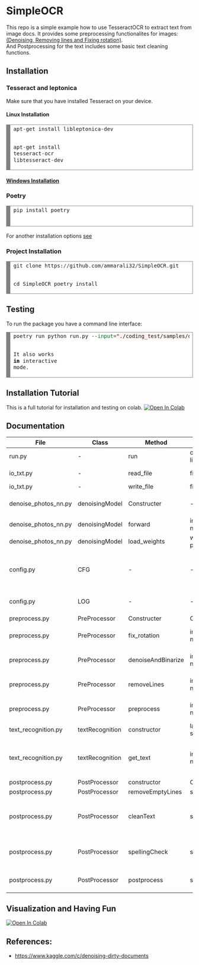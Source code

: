 # SimpleOCR
This repo is a simple example how to use TesseractOCR to extract text from image docs. 
It provides some preprocessing functionalites for images: <a href="https://github.com/ammarali32/SimpleOCR/blob/main/preprocess.py">(Denoising, Removing lines and Fixing rotation)</a>.</br>
And Postprocessing for the text includes some basic text cleaning functions.
## Installation 
### Tesseract and leptonica
Make sure that you have installed Tesseract on your device.
#### Linux Installation
<!-- HTML generated using hilite.me --><div style="background: #ffffff; overflow:auto;width:auto;border:solid gray;border-width:.1em .1em .1em .8em;padding:.2em .6em;"><pre style="margin: 0; line-height: 125%">apt<span style="color: #333333">-</span>get install libleptonica<span style="color: #333333">-</span>dev
apt<span style="color: #333333">-</span>get install tesseract<span style="color: #333333">-</span>ocr libtesseract<span style="color: #333333">-</span>dev
</pre></div>

#### <a href="https://tesseract-ocr.github.io/tessdoc/Downloads.html">Windows Installation</a>
### Poetry 
<!-- HTML generated using hilite.me --><div style="background: #ffffff; overflow:auto;width:auto;border:solid gray;border-width:.1em .1em .1em .8em;padding:.2em .6em;"><pre style="margin: 0; line-height: 125%">pip install poetry
</pre></div></br>
For another installation options <a href="https://python-poetry.org/docs/">see</a>
### Project Installation
<!-- HTML generated using hilite.me --><div style="background: #ffffff; overflow:auto;width:auto;border:solid gray;border-width:.1em .1em .1em .8em;padding:.2em .6em;"><pre style="margin: 0; line-height: 125%">git clone https:<span style="color: #333333">//</span>github<span style="color: #333333">.</span>com<span style="color: #333333">/</span>ammarali32<span style="color: #333333">/</span>SimpleOCR<span style="color: #333333">.</span>git
cd SimpleOCR
poetry install
</pre></div>
## Testing
To run the package you have a command line interface:
<!-- HTML generated using hilite.me --><div style="background: #ffffff; overflow:auto;width:auto;border:solid gray;border-width:.1em .1em .1em .8em;padding:.2em .6em;"><pre style="margin: 0; line-height: 125%">poetry run python run<span style="color: #333333">.</span>py <span style="color: #333333">--</span><span style="color: #007020">input</span><span style="color: #333333">=</span><span style="background-color: #fff0f0">&quot;./coding_test/samples/oldpaper.jpg&quot;</span> <span style="color: #333333">--</span>output<span style="color: #333333">=</span><span style="background-color: #fff0f0">&quot;./output.txt&quot;</span> <span style="color: #333333">--</span>verbose
It also works <span style="color: #000000; font-weight: bold">in</span> interactive mode<span style="color: #333333">.</span>
</pre></div>
## Installation Tutorial
This is a full tutorial for installation and testing on colab.
<a href='https://colab.research.google.com/drive/1U0FtNhJhmEsls2AyYbAiTsLlJhcjIGlx?usp=sharing'>![Open In Colab](https://colab.research.google.com/assets/colab-badge.svg)</a>

## Documentation


<table class="tg">
<thead>
  <tr>
    <th class="tg-zkl2">File</th>
    <th class="tg-zkl2">Class</th>
    <th class="tg-zkl2">Method</th>
    <th class="tg-zkl2">Input</th>
    <th class="tg-zkl2">Output</th>
    <th class="tg-60hs"><span style="font-weight:bold">Comments</span></th>
  </tr>
</thead>
<tbody>
  <tr>
    <td class="tg-fymr">run.py</td>
    <td class="tg-fymr">-</td>
    <td class="tg-fymr">run</td>
    <td class="tg-fymr">command line</td>
    <td class="tg-fymr">txt file</td>
    <td class="tg-1wig">command-line interface</td>
  </tr>
  <tr>
    <td class="tg-fymr">io_txt.py</td>
    <td class="tg-fymr">-</td>
    <td class="tg-fymr">read_file</td>
    <td class="tg-fymr">file-path</td>
    <td class="tg-fymr">Images as np.ndarray</td>
    <td class="tg-1wig">input reader</td>
  </tr>
  <tr>
    <td class="tg-fymr">io_txt.py</td>
    <td class="tg-fymr">-</td>
    <td class="tg-fymr">write_file</td>
    <td class="tg-fymr">file_path</td>
    <td class="tg-fymr">txt file</td>
    <td class="tg-1wig">output writer</td>
  </tr>
  <tr>
    <td class="tg-fymr">denoise_photos_nn.py</td>
    <td class="tg-fymr">denoisingModel</td>
    <td class="tg-fymr">Constructer</td>
    <td class="tg-fymr">-</td>
    <td class="tg-fymr">-</td>
    <td class="tg-1wig">Model trained on data from Kaggle</td>
  </tr>
  <tr>
    <td class="tg-0pky">denoise_photos_nn.py</td>
    <td class="tg-0pky">denoisingModel</td>
    <td class="tg-0pky">forward</td>
    <td class="tg-0pky">image as np.ndarray</td>
    <td class="tg-0pky">image as np.ndarray</td>
    <td class="tg-0lax">-</td>
  </tr>
  <tr>
    <td class="tg-0pky">denoise_photos_nn.py</td>
    <td class="tg-0pky">denoisingModel</td>
    <td class="tg-0pky">load_weights</td>
    <td class="tg-0pky">weights-path</td>
    <td class="tg-0pky">-</td>
    <td class="tg-0lax">-</td>
  </tr>
  <tr>
    <td class="tg-1wig">config.py</td>
    <td class="tg-1wig">CFG</td>
    <td class="tg-1wig">-</td>
    <td class="tg-1wig">-</td>
    <td class="tg-1wig">-</td>
    <td class="tg-1wig">Some parameters like weights-path and others</td>
  </tr>
  <tr>
    <td class="tg-1wig">config.py</td>
    <td class="tg-1wig">LOG</td>
    <td class="tg-1wig">-</td>
    <td class="tg-1wig">-</td>
    <td class="tg-1wig">-</td>
    <td class="tg-1wig">Logger parameters and setting</td>
  </tr>
  <tr>
    <td class="tg-1wig">preprocess.py</td>
    <td class="tg-1wig">PreProcessor</td>
    <td class="tg-1wig">Constructer</td>
    <td class="tg-1wig">CFG</td>
    <td class="tg-1wig">-</td>
    <td class="tg-1wig">-</td>
  </tr>
  <tr>
    <td class="tg-0lax">preprocess.py</td>
    <td class="tg-0lax">PreProcessor</td>
    <td class="tg-0lax">fix_rotation</td>
    <td class="tg-0lax">image as np.ndarray</td>
    <td class="tg-0lax">image as np.ndarray</td>
    <td class="tg-0lax">in case the image is rotated a little</td>
  </tr>
  <tr>
    <td class="tg-0lax">preprocess.py</td>
    <td class="tg-0lax">PreProcessor</td>
    <td class="tg-0lax">denoiseAndBinarize</td>
    <td class="tg-0lax">image as np.ndarray</td>
    <td class="tg-0lax">image as np.ndarray</td>
    <td class="tg-0lax">call the denoising model</td>
  </tr>
  <tr>
    <td class="tg-0lax">preprocess.py</td>
    <td class="tg-0lax">PreProcessor</td>
    <td class="tg-0lax">removeLines</td>
    <td class="tg-0lax">image as np.ndarray</td>
    <td class="tg-0lax">image as np.ndarray</td>
    <td class="tg-0lax">In case the image include lines</td>
  </tr>
  <tr>
    <td class="tg-0lax">preprocess.py</td>
    <td class="tg-0lax">PreProcessor</td>
    <td class="tg-0lax">preprocess</td>
    <td class="tg-0lax">image as np.ndarray</td>
    <td class="tg-0lax">image as np.ndarray</td>
    <td class="tg-0lax">call all preprocessor functions</td>
  </tr>
  <tr>
    <td class="tg-1wig">text_recognition.py</td>
    <td class="tg-1wig">textRecognition</td>
    <td class="tg-1wig">constructor</td>
    <td class="tg-1wig">language str</td>
    <td class="tg-1wig">-</td>
    <td class="tg-1wig">default is English</td>
  </tr>
  <tr>
    <td class="tg-0lax">text_recognition.py</td>
    <td class="tg-0lax">textRecognition</td>
    <td class="tg-0lax">get_text</td>
    <td class="tg-0lax">image as np.ndarray</td>
    <td class="tg-0lax">string text</td>
    <td class="tg-0lax">uses psm 1 for automatic page segmentation with OSD </td>
  </tr>
  <tr>
    <td class="tg-1wig">postprocess.py</td>
    <td class="tg-1wig">PostProcessor</td>
    <td class="tg-1wig">constructor</td>
    <td class="tg-1wig">CFG</td>
    <td class="tg-1wig">-</td>
    <td class="tg-1wig">-</td>
  </tr>
  <tr>
    <td class="tg-0lax">postprocess.py</td>
    <td class="tg-0lax">PostProcessor</td>
    <td class="tg-0lax">removeEmptyLines</td>
    <td class="tg-0lax">string text</td>
    <td class="tg-0lax">string text</td>
    <td class="tg-0lax">-</td>
  </tr>
  <tr>
    <td class="tg-0lax">postprocess.py</td>
    <td class="tg-0lax">PostProcessor</td>
    <td class="tg-0lax">cleanText</td>
    <td class="tg-0lax">string text</td>
    <td class="tg-0lax">string text</td>
    <td class="tg-0lax">remove undesirable chars "not included in CFG.chars"</td>
  </tr>
  <tr>
    <td class="tg-0lax">postprocess.py</td>
    <td class="tg-0lax">PostProcessor</td>
    <td class="tg-0lax">spellingCheck</td>
    <td class="tg-0lax">string text</td>
    <td class="tg-0lax">string text</td>
    <td class="tg-0lax">Not used but provided to use please uncomment</td>
  </tr>
  <tr>
    <td class="tg-0lax">postprocess.py</td>
    <td class="tg-0lax">PostProcessor</td>
    <td class="tg-0lax">postprocess</td>
    <td class="tg-0lax">string text</td>
    <td class="tg-0lax">string text</td>
    <td class="tg-0lax">call all postprocessor functions</td>
  </tr>
</tbody>
</table>

## Visualization and Having Fun
<a href='https://colab.research.google.com/drive/1-lpKfMfgGt8vtriDvzZp2Q6HM0ZqMLDL?usp=sharing'>![Open In Colab](https://colab.research.google.com/assets/colab-badge.svg)</a>

## References:
* https://www.kaggle.com/c/denoising-dirty-documents

